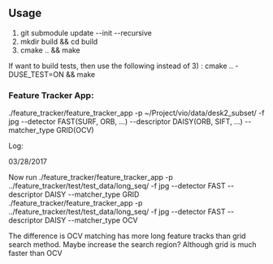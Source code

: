 ## Usage

1) git submodule update --init --recursive
2) mkdir build && cd build
3) cmake .. && make

If want to build tests, then use the following instead of 3) :
cmake .. -DUSE_TEST=ON && make


### Feature Tracker App:
./feature_tracker/feature_tracker_app -p ~/Project/vio/data/desk2_subset/ -f jpg --detector FAST(SURF, ORB, ...) --descriptor DAISY(ORB, SIFT, ...) --matcher_type GRID(OCV)


Log:

03/28/2017

Now run
./feature_tracker/feature_tracker_app -p ../feature_tracker/test/test_data/long_seq/ -f jpg --detector FAST --descriptor DAISY --matcher_type GRID
./feature_tracker/feature_tracker_app -p ../feature_tracker/test/test_data/long_seq/ -f jpg --detector FAST --descriptor DAISY --matcher_type OCV

The difference is OCV matching has more long feature tracks than grid search method. Maybe increase the search region? Although grid is much faster than OCV

